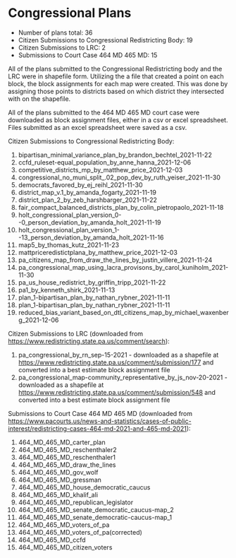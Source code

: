# Congressional Plans

* Number of plans total: 36
* Citizen Submissions to Congressional Redistricting Body: 19
* Citizen Submissions to LRC: 2
* Submissions to Court Case 464 MD 465 MD: 15

All of the plans submitted to the Congressional Redistricting body and the LRC were in shapefile form. Utilizing the a file that created a point on each block, the block assignments for each map were created. 
This was done by assigning those points to districts based on which district they intersected with on the shapefile.

All of the plans submitted to the 464 MD 465 MD court case were downloaded as block assignment files, either in a csv or excel spreadsheet. Files submitted as an excel spreadsheet were saved as a csv.

Citizen Submissions to Congressional Redistricting Body:

1. bipartisan_minimal_variance_plan_by_brandon_bechtel_2021-11-22
1. ccfd_ruleset-equal_population_by_anne_hanna_2021-12-06
1. competitive_districts_mp_by_matthew_price_2021-12-03
1. congressional_no_muni_split_.02_pop_dev_by_ruth_yeiser_2021-11-30
1. democrats_favored_by_ej_reihl_2021-11-30
1. district_map_v.1_by_amanda_fogarty_2021-11-19
1. district_plan_2_by_zeb_harshbarger_2021-11-22
1. fair_compact_balanced_districts_plan_by_colin_pietropaolo_2021-11-18
1. holt_congressional_plan_version_0--0_person_deviation_by_amanda_holt_2021-11-19
1. holt_congressional_plan_version_1--13_person_deviation_by_amanda_holt_2021-11-16
1. map5_by_thomas_kutz_2021-11-23
1. mattpriceredistictplana_by_matthew_price_2021-12-03
1. pa_citizens_map_from_draw_the_lines_by_justin_villere_2021-11-24
1. pa_congressional_map_using_lacra_provisons_by_carol_kuniholm_2021-11-30
1. pa_us_house_redistrict_by_griffin_tripp_2021-11-22
1. pa1_by_kenneth_shirk_2021-11-13
1. plan_1-bipartisan_plan_by_nathan_rybner_2021-11-11
1. plan_1-bipartisan_plan_by_nathan_rybner_2021-11-11
1. reduced_bias_variant_based_on_dtl_citizens_map_by_michael_waxenberg_2021-12-06

Citizen Submissions to LRC (downloaded from <https://www.redistricting.state.pa.us/comment/search>):

1. pa_congressional_by_rn_sep-15-2021 - downloaded as a shapefile at https://www.redistricting.state.pa.us/comment/submission/177 and converted into a best estimate block assignment file
1. pa_congressional_map-community_representative_by_js_nov-20-2021 - downloaded as a shapefile at https://www.redistricting.state.pa.us/comment/submission/548 and converted into a best estimate block assignment file

Submissions to Court Case 464 MD 465 MD (downloaded from <https://www.pacourts.us/news-and-statistics/cases-of-public-interest/redistricting-cases-464-md-2021-and-465-md-2021>):

1. 464_MD_465_MD_carter_plan
1. 464_MD_465_MD_reschenthaler2
1. 464_MD_465_MD_reschenthaler1
1. 464_MD_465_MD_draw_the_lines
1. 464_MD_465_MD_gov_wolf
1. 464_MD_465_MD_gressman
1. 464_MD_465_MD_house_democratic_caucus
1. 464_MD_465_MD_khalif_ali
1. 464_MD_465_MD_republican_legislator
1. 464_MD_465_MD_senate_democratic_caucus-map_2
1. 464_MD_465_MD_senate_democratic-caucus-map_1
1. 464_MD_465_MD_voters_of_pa
1. 464_MD_465_MD_voters_of_pa(corrected)
1. 464_MD_465_MD_ccfd
1. 464_MD_465_MD_citizen_voters
